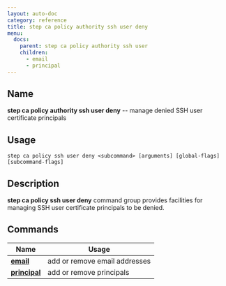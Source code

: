 ```yaml
---
layout: auto-doc
category: reference
title: step ca policy authority ssh user deny
menu:
  docs:
    parent: step ca policy authority ssh user
    children:
      - email
      - principal
---
```


## Name
**step ca policy authority ssh user deny** -- manage denied SSH user certificate principals

## Usage

```raw
step ca policy ssh user deny <subcommand> [arguments] [global-flags] [subcommand-flags]
```

## Description

**step ca policy ssh user deny** command group provides facilities for managing SSH user certificate principals to be denied.

## Commands


| Name | Usage |
|---|---|
| **[email](email/)** | add or remove email addresses |
| **[principal](principal/)** | add or remove principals |

